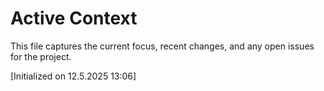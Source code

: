 # Active Context

This file captures the current focus, recent changes, and any open issues for the project.

[Initialized on 12.5.2025 13:06]